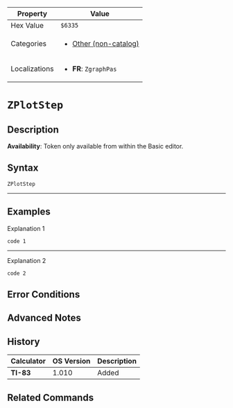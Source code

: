 | Property      | Value |
|---------------|-------|
| Hex Value     | `$6335`|
| Categories    | <ul><li>[Other (non-catalog)](<../categories/Other (non-catalog).md>)</li></ul> |
| Localizations | <ul><li><b>FR</b>: `ZgraphPas`</li></ul> |

# `ZPlotStep`

## Description



<b>Availability</b>: Token only available from within the Basic editor.

## Syntax
`ZPlotStep`

<hr>

## Examples

Explanation 1
```ti-basic
code 1
```
---
Explanation 2
```ti-basic
code 2
```

## Error Conditions


## Advanced Notes


## History
| Calculator | OS Version | Description |
|------------|------------|-------------|
| <b>TI-83</b> | 1.010 | Added

## Related Commands

    